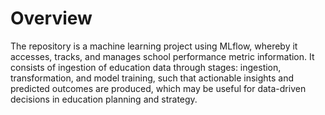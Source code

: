 # Overview

The repository is a machine learning project using MLflow, whereby it accesses, tracks, and manages school performance metric information. It consists of ingestion of education data through stages: ingestion, transformation, and model training, such that actionable insights and predicted outcomes are produced, which may be useful for data-driven decisions in education planning and strategy.
